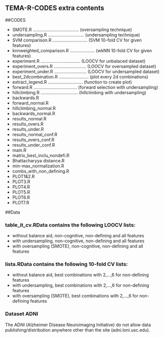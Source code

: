## TEMA-R-CODES extra contents

##CODES

 - SMOTE.R .....................................  (oversampling technique)
 - undersampling.R .............................  (undersampling technique)
 - SVM comparison.R ............................  (SVM 10-fold CV for given features)
 - knnweighted_comparison.R ....................  (wkNN 10-fold CV for given features)
 - experiment.R ................................  (LOOCV for unbalaced dataset)
 - experiment_overs.R ..........................  (LOOCV for oversampled dataset)
 - experiment_under.R ..........................  (LOOCV for undersampled dataset)
 - best_2dcombination.R ........................  (plot every 2d combinations)
 - extract_legend.R ............................  (function to create plot)
 - forward.R ...................................  (forward selection with undersampling)
 - hillclimbing.R ..............................  (hillclimbing with undersampling)
 - backwards.R
 - forward_normal.R
 - hillclimbing_normal.R
 - backwards_normal.R
 - results_normal.R
 - results_overs.R
 - results_under.R
 - results_normal_conf.R
 - results_overs_conf.R
 - results_under_conf.R
 - main.R
 - matrix_best_inclu_nondefi.R 
 - Bhattacharyya distance.R
 - min-max_normalization.R
 - combs_with_non_defining.R
 - PLOT1&2.R
 - PLOT3.R
 - PLOT4.R
 - PLOT5.R
 - PLOT6.R
 - PLOT7.R
 
##Data

###  table_it_cv.RData contains the following LOOCV lists:
  - without balance aid, non-cognitive, non-defining and all features
  - with undersampling, non-cognitive, non-defining and all features
  - with oversampling (SMOTE), non-cognitive, non-defining and all features
  
### lista.RData contains the following 10-fold CV lists:
  - without balance aid, best combinations with 2,...,6 for non-defining features
  - with undersampling, best combinations with 2,...,6 for non-defining features
  - with oversampling (SMOTE), best combinations with 2,...,6 for non-defining features

### Dataset ADNI
  The ADNI (Alzheimer Disease Neuroimaging Initiative) do not allow data publishing/distribution anywhere other than the site (adni.loni.usc.edu). 
  
  
